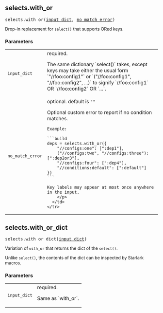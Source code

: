 ## selects.with_or

<pre>
selects.with_or(<a href="#selects.with_or-input_dict">input_dict</a>, <a href="#selects.with_or-no_match_error">no_match_error</a>)
</pre>

Drop-in replacement for `select()` that supports ORed keys.

### Parameters

<table class="params-table">
  <colgroup>
    <col class="col-param" />
    <col class="col-description" />
  </colgroup>
  <tbody>
    <tr id="selects.with_or-input_dict">
      <td><code>input_dict</code></td>
      <td>
        required.
        <p>
          The same dictionary `select()` takes, except keys may take
    either the usual form `"//foo:config1"` or
    `("//foo:config1", "//foo:config2", ...)` to signify
    `//foo:config1` OR `//foo:config2` OR `...`.
        </p>
      </td>
    </tr>
    <tr id="selects.with_or-no_match_error">
      <td><code>no_match_error</code></td>
      <td>
        optional. default is <code>""</code>
        <p>
          Optional custom error to report if no condition matches.

    Example:

    ```build
    deps = selects.with_or({
        "//configs:one": [":dep1"],
        ("//configs:two", "//configs:three"): [":dep2or3"],
        "//configs:four": [":dep4"],
        "//conditions:default": [":default"]
    })
    ```

    Key labels may appear at most once anywhere in the input.
        </p>
      </td>
    </tr>
  </tbody>
</table>


## selects.with_or_dict

<pre>
selects.with_or_dict(<a href="#selects.with_or_dict-input_dict">input_dict</a>)
</pre>

Variation of `with_or` that returns the dict of the `select()`.

Unlike `select()`, the contents of the dict can be inspected by Starlark
macros.


### Parameters

<table class="params-table">
  <colgroup>
    <col class="col-param" />
    <col class="col-description" />
  </colgroup>
  <tbody>
    <tr id="selects.with_or_dict-input_dict">
      <td><code>input_dict</code></td>
      <td>
        required.
        <p>
          Same as `with_or`.
        </p>
      </td>
    </tr>
  </tbody>
</table>


